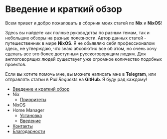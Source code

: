 # Введение и краткий обзор
Всем привет и добро пожаловать в сборник моих статей по **Nix** и **NixOS**!

Здесь вы найдете как полные руководства по разным темам, так и небольшие обзоры на разные полезности. Автор данных статей - путешественник в мире **NixOS**. Я не обьявляю себя профессионалом здесь, не утверждаю, что знаю абсолютно все об этом, но очень хочу сделать все это более доступным русскоговорящим людям. Для англоговорящих людей существует уже огромное количество подобных проектов.

Если вы хотите помочь мне, вы можете написать мне в **Telegram**, или отправлять статьи в *Pull Requests* на **GitHub**. Я буду рад каждому!

 - [Введение и краткий обзор](/introduction)
 - Nix
   - [Приоритеты](/nix/priorities)
 - NixOS
 - Home Manager
   - [Установка](/home-manager/installation)
   - [Введение](/home-manager/introduction)
 - [Контакты](/contacts)
 - [Благодарности](/thanks)
